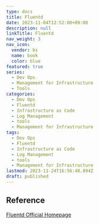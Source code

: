 ```yaml
---
type: docs
title: Fluentd
date: 2023-11-04T12:52:00+09:00
description: null
linkTitle: Fluentd
nav_weight: 3
nav_icon:
  vendor: bs
  name: book
  color: blue
featured: true
series:
  - Dev Ops
  - Management for Infrastructure
  - Tools
categories:
  - Dev Ops
  - Fluentd
  - Infrastructure as Code
  - Log Management
  - tools
  - Management for Infrastructure
tags:
  - Dev Ops
  - Fluentd
  - Infrastructure as Code
  - Log Management
  - tools
  - Management for Infrastructure
lastmod: 2023-11-24T16:56:48.894Z
draft: published
---
```


## Reference

[Fluentd Official Homepage](https://www.fluentd.org/)
